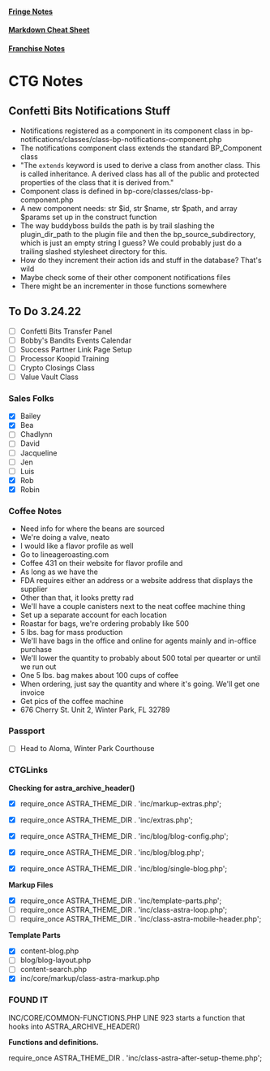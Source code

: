 #### [Fringe Notes](/fringe-notes.md)
#### [Markdown Cheat Sheet](/markdown-cheat-sheet.md)
#### [Franchise Notes](/franchise-notes.md)

# CTG Notes

## Confetti Bits Notifications Stuff

- Notifications registered as a component in its component class in bp-notifications/classes/class-bp-notifications-component.php
- The notifications component class extends the standard BP_Component class
- "The ```extends``` keyword is used to derive a class from another class. This is called inheritance. A derived class has all of the public and protected properties of the class that it is derived from."
- Component class is defined in bp-core/classes/class-bp-component.php
- A new component needs: str $id, str $name, str $path, and array $params set up in the construct function
- The way buddyboss builds the path is by trail slashing the plugin_dir_path to the plugin file and then the bp_source_subdirectory, which is just an empty string I guess? We could probably just do a trailing slashed stylesheet directory for this.
- How do they increment their action ids and stuff in the database? That's wild
- Maybe check some of their other component notifications files
- There might be an incrementer in those functions somewhere


## To Do 3.24.22

- [ ] Confetti Bits Transfer Panel
- [ ] Bobby's Bandits Events Calendar
- [ ] Success Partner Link Page Setup
- [ ] Processor Koopid Training
- [ ] Crypto Closings Class
- [ ] Value Vault Class

### Sales Folks
- [x] Bailey
- [x] Bea
- [ ] Chadlynn
- [ ] David
- [ ] Jacqueline
- [ ] Jen
- [ ] Luis
- [x] Rob
- [x] Robin

### Coffee Notes
- Need info for where the beans are sourced
- We're doing a valve, neato
- I would like a flavor profile as well
- Go to lineageroasting.com
- Coffee 431 on their website for flavor profile and 
- As long as we have the 
- FDA requires either an address or a website address that displays the supplier
- Other than that, it looks pretty rad
- We'll have a couple canisters next to the neat coffee machine thing
- Set up a separate account for each location
- Roastar for bags, we're ordering probably like 500
- 5 lbs. bag for mass production
- We'll have bags in the office and online for agents mainly and in-office purchase
- We'll lower the quantity to probably about 500 total per quearter or until we run out
- One 5 lbs. bag makes about 100 cups of coffee
- When ordering, just say the quantity and where it's going. We'll get one invoice
- Get pics of the coffee machine
- 676 Cherry St. Unit 2, Winter Park, FL 32789



### Passport
- [ ] Head to Aloma, Winter Park Courthouse


### CTGLinks

**Checking for astra_archive_header()**
- [x] require_once ASTRA_THEME_DIR . 'inc/markup-extras.php';
- [x] require_once ASTRA_THEME_DIR . 'inc/extras.php';
- [x] require_once ASTRA_THEME_DIR . 'inc/blog/blog-config.php';
- [x] require_once ASTRA_THEME_DIR . 'inc/blog/blog.php';
- [x] require_once ASTRA_THEME_DIR . 'inc/blog/single-blog.php';


**Markup Files**
- [x] require_once ASTRA_THEME_DIR . 'inc/template-parts.php';
- [ ] require_once ASTRA_THEME_DIR . 'inc/class-astra-loop.php';
- [ ] require_once ASTRA_THEME_DIR . 'inc/class-astra-mobile-header.php';

**Template Parts**
- [x] content-blog.php
- [ ] blog/blog-layout.php
- [ ] content-search.php
- [x] inc/core/markup/class-astra-markup.php

### **FOUND IT**
INC/CORE/COMMON-FUNCTIONS.PHP LINE 923 starts a function that hooks into ASTRA_ARCHIVE_HEADER()

**Functions and definitions.**

require_once ASTRA_THEME_DIR . 'inc/class-astra-after-setup-theme.php';




